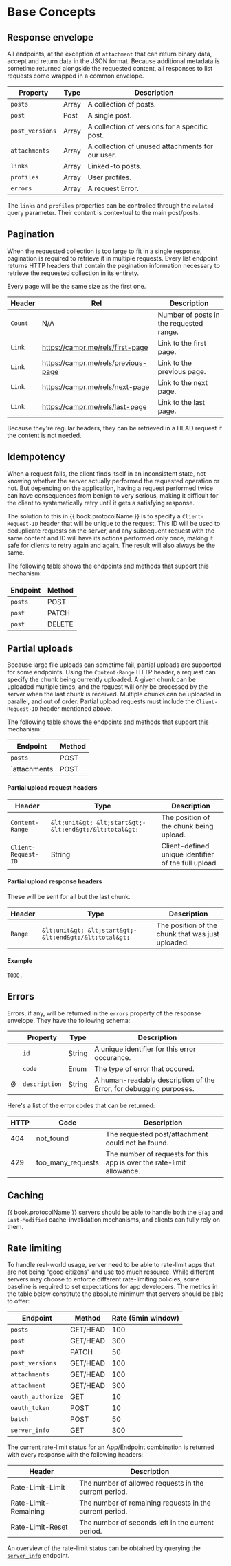 # Base Concepts

## Response envelope

All endpoints, at the exception of `attachment` that can return binary data, accept and return data in the JSON format.
Because additional metadata is sometime returned alongside the requested content, all responses to list requests come wrapped in a common envelope.

| Property        | Type              | Description                                      |
| --------------- | ----------------- | ------------------------------------------------ |
| `posts`         | Array<Post>       | A collection of posts.                           |
| `post`          | Post              | A single post.                                   |
| `post_versions` | Array<Version>    | A collection of versions for a specific post.    |
| `attachments`   | Array<Attachment> | A collection of unused attachments for our user. |
| `links`         | Array<Post>       | Linked-to posts.                                 |
| `profiles`      | Array<Profile>    | User profiles.                                   |
| `errors`        | Array<Error>      | A request Error.                                 |

The `links` and `profiles` properties can be controlled through the `related` query parameter. Their content is contextual to the main post/posts.

## Pagination

When the requested collection is too large to fit in a single response, pagination is required to retrieve it in multiple requests.
Every list endpoint returns HTTP headers that contain the pagination information necessary to retrieve the requested collection in its entirety.

Every page will be the same size as the first one.

| Header    | Rel                                 | Description                             |
| -------   | ----------------------------------- | --------------------------------------- |
| `Count`   | N/A                                 | Number of posts in the requested range. |
| `Link`    | https://campr.me/rels/first-page    | Link to the first page.                 |
| `Link`    | https://campr.me/rels/previous-page | Link to the previous page.              |
| `Link`    | https://campr.me/rels/next-page     | Link to the next page.                  |
| `Link`    | https://campr.me/rels/last-page     | Link to the last page.                  |

Because they're regular headers, they can be retrieved in a HEAD request if the content is not needed.

## Idempotency

When a request fails, the client finds itself in an inconsistent state, not knowing whether the server actually performed the requested operation or not. But depending on the application, having a request performed twice can have consequences from benign to very serious, making it difficult for the client to systematically retry until it gets a satisfying response.

The solution to this in {{ book.protocolName }} is to specify a `Client-Request-ID` header that will be unique to the request. This ID will be used to deduplicate requests on the server, and any subsequent request with the same content and ID will have its actions performed only once, making it safe for clients to retry again and again. The result will also always be the same.

The following table shows the endpoints and methods that support this mechanism:

| Endpoint   | Method |
| ---------- | ------ |
| `posts` | POST   |
| `post`     | PATCH  |
| `post`     | DELETE |

## Partial uploads

Because large file uploads can sometime fail, partial uploads are supported for some endpoints. Using the `Content-Range` HTTP header, a request can specify the chunk being currently uploaded. A given chunk can be uploaded multiple times, and the request will only be processed by the server when the last chunk is received. Multiple chunks can be uploaded in parallel, and out of order. Partial upload requests must include the `Client-Request-ID` header mentioned above.

The following table shows the endpoints and methods that support this mechanism:

| Endpoint     | Method |
| ------------ | ------ |
| `posts`   | POST   |
| `attachments | POST   |

#### Partial upload request headers

| Header              | Type                                                   | Description                                          |
| ------------------- | ------------------------------------------------------ | ---------------------------------------------------- |
| `Content-Range`     | `&lt;unit&gt; &lt;start&gt;-&lt;end&gt;/&lt;total&gt;` | The position of the chunk being upload.              |
| `Client-Request-ID` | String                                                 | Client-defined unique identifier of the full upload. |

#### Partial upload response headers

These will be sent for all but the last chunk.

| Header              | Type                                                   | Description                                          |
| ------------------- | ------------------------------------------------------ | ---------------------------------------------------- |
| `Range`             | `&lt;unit&gt; &lt;start&gt;-&lt;end&gt;/&lt;total&gt;` | The position of the chunk that was just uploaded.    |

#### Example

```
TODO.
```

## Errors

Errors, if any, will be returned in the `errors` property of the response envelope. They have the following schema:

| | Property      | Type   | Description                                                        |
|-| ------------- | ------ | ------------------------------------------------------------------ |
| | `id`          | String | A unique identifier for this error occurance.                      |
| | `code`        | Enum   | The type of error that occured.                                    |
|Ø| `description` | String | A human-readably description of the Error, for debugging purposes. |

Here's a list of the error codes that can be returned:

| HTTP | Code                | Description                                                           |
| ---- | ------------------- | --------------------------------------------------------------------- |
| 404  | not_found           | The requested post/attachment could not be found.                     |
| 429  | too\_many\_requests | The number of requests for this app is over the rate-limit allowance. |

## Caching

{{ book.protocolName }} servers should be able to handle both the `ETag` and `Last-Modified` cache-invalidation mechanisms, and clients can fully rely on them.

## Rate limiting

To handle real-world usage, server need to be able to rate-limit apps that are not being "good citizens" and use too much resource. While different servers may choose to enforce different rate-limiting policies, some baseline is required to set expectations for app developers. The metrics in the table below constitute the absolute minimum that servers should be able to offer:

| Endpoint          | Method   | Rate (5min window) |
| ----------------- | -------- | ------------------ |
| `posts`           | GET/HEAD | 100                |
| `post`            | GET/HEAD | 300                |
| `post`            | PATCH    | 50                 |
| `post_versions`   | GET/HEAD | 100                |
| `attachments`     | GET/HEAD | 100                |
| `attachment`      | GET/HEAD | 300                |
| `oauth_authorize` | GET      | 10                 |
| `oauth_token`     | POST     | 10                 |
| `batch`           | POST     | 50                 |
| `server_info`     | GET      | 300                |

The current rate-limit status for an App/Endpoint combination is returned with every response with the following headers:

| Header               | Description                                             |
| -------------------- | ------------------------------------------------------- |
| Rate-Limit-Limit     | The number of allowed requests in the current period.   |
| Rate-Limit-Remaining | The number of remaining requests in the current period. |
| Rate-Limit-Reset     | The number of seconds left in the current period.       |

An overview of the rate-limit status can be obtained by querying the [`server_info`](/api-references/server-info.md) endpoint.